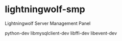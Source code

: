 # lightningwolf-smp

Lightningwolf Server Management Panel

python-dev
libmysqlclient-dev
libffi-dev
libevent-dev
